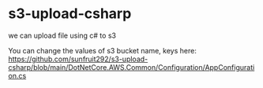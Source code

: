 # s3-upload-csharp
we can upload file using c# to s3


You can change the values of s3 bucket name, keys here: https://github.com/sunfruit292/s3-upload-csharp/blob/main/DotNetCore.AWS.Common/Configuration/AppConfiguration.cs
